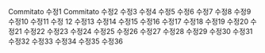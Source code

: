 Commitato 수정1
Commitato 수정2
수정3
수정4
수정5
수정6
수정7
수정8
수정9
수정10
수정11
수정 12
수정13
수정14
수정15
수정16
수정17
수정18
수정19
수정20
수정21
수정22
수정23
수정24
수정25
수정26
수정27
수정28
수정29
수정30
수정31
수정32
수정33
수정34
수정35
수정36
